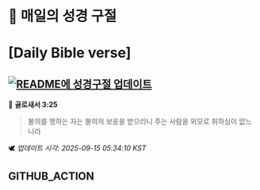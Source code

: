 # 🙏 매일의 성경 구절
# [Daily Bible verse]
## [![README에 성경구절 업데이트](https://github.com/DONGSUKA/first_test/actions/workflows/update-readme-bible.yml/badge.svg)](https://github.com/DONGSUKA/first_test/actions/workflows/update-readme-bible.yml)
<!-- START_BIBLE_VERSE -->
📖 **골로새서 3:25**
> 불의를 행하는 자는 불의의 보응을 받으리니 주는 사람을 외모로 취하심이 없느니라

🕊️ _업데이트 시각: 2025-09-15 05:34:10 KST_
  <!-- END_BIBLE_VERSE -->
## GITHUB_ACTION
